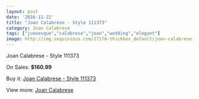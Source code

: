 ```yaml
---
layout: post
date: '2016-11-22'
title: "Joan Calabrese - Style 111373"
category: Joan Calabrese
tags: ["junoesque","calabrese","joan","wedding","elegant"]
image: http://img.sequinious.com/27176-thickbox_default/joan-calabrese-style-111373.jpg
---
```

Joan Calabrese - Style 111373

On Sales: **$160.99**
<a href="https://www.sequinious.com/joan-calabrese/5553-joan-calabrese-style-111373.html"><amp-img layout="responsive" width="600" height="600" src="//img.sequinious.com/27176-thickbox_default/joan-calabrese-style-111373.jpg" alt="Joan Calabrese - Style 111373 0" /></a>

Buy it: [Joan Calabrese - Style 111373](https://www.sequinious.com/joan-calabrese/5553-joan-calabrese-style-111373.html "Joan Calabrese - Style 111373")

View more: [Joan Calabrese](https://www.sequinious.com/51-joan-calabrese "Joan Calabrese")